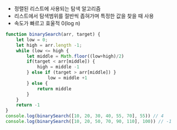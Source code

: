 - 정렬된 리스트에 사용되는 탐색 알고리즘
- 리스트에서 탐색범위를 절반씩 좁혀가며 특정한 값을 찾을 때 사용
- 속도가 빠르고 효울적 0(log n)

```javascript
function binarySearch(arr, target) {
	let low = 0;
	let high = arr.length -1;
	while (low <= high {
		let middle = Math.floor((low+high)/2)
		if(target < arr[middle]) {
			high = middle -1
		} else if (target > arr[middle]) }
				low = middle +1
		} else {
			return middle
		}
	}
	return -1
}
console.log(binarySearch([10, 20, 30, 40, 55, 70], 55)) // 4
console.log(binarySearch([10, 20, 50, 70, 90, 110], 100)) // -1

```
